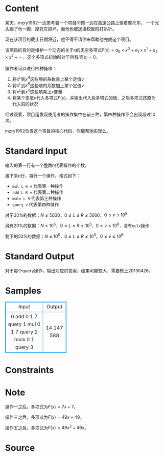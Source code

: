 
# Content

某天，mzry1992一边思考着一个项目问题一边在高速公路上骑着摩托车。
一个光头踢了他一脚，摩托车损坏，而他也被送进校医院打吊针。

现在该项目的截止日期将近，他不得不请你来帮助他完成这个项目。

该项目的目的是维护一个动态的关于$x$的无穷多项式$F(x)=a_0\times x^{0}+a_1\times x^{1}+a_2\times x^{2}+\cdots$，这个多项式初始时对于所有$i$有$a_i=0$。

操作者可以进行四种操作：
1. 将$x^L$到$x^R$这些项的系数乘上某个定值$v$
2. 将$x^L$到$x^R$这些项的系数加上某个定值$v$
3. 将$x^L$到$x^R$这些项乘上$x$变量
4. 将某个定值$v$代入多项式$F(x)$，并输出代入后多项式的值，之后多项式还原为代入前的状况

经过观察，项目组发现使用者的操作集中在前三种，第四种操作不会出现超过$10$次。

mzry1992负责这个项目的核心代码，你能帮他实现么。

# Standard Input

输入的第一行有一个整数$n$代表操作的个数。

接下来$n$行，每行一个操作，格式如下：
* `mul L R v` 代表第一种操作
* `add L R v` 代表第二种操作
* `mulx L R` 代表第三种操作
* `query v` 代表第四种操作

对于$30\%$的数据：$N\leq 5000$，$0\leq L\leq R\leq 5000$，$0\leq v\leq 10^9$

另有$20\%$的数据：$N\leq 10^5$，$0\leq L\leq R\leq 10^5$，$0\leq v\leq 10^9$，没有`mulx`操作

剩下的$50\%$的数据：$N\leq 10^5$，$0\leq L\leq R\leq 10^5$，$0\leq v\leq 10^9$

# Standard Output

对于每个query操作，输出对应的答案，结果可能较大，需要模上$20130426$。

# Samples

<style>
        table,table tr th, table tr td { border:1px solid #0094ff; }
        table { width: 200px; min-height: 25px; line-height: 25px; text-align: center; border-collapse: collapse;}   
    </style>
<table>
	<tr>
		<td>Input</td>
		<td>Output</td>
	</tr>
<tr><td>6
add 0 1 7
query 1
mul 0 1 7
query 2
mulx 0 1
query 3</td><td>14
147
588</td></tr></table>


# Constraints



# Note

操作一之后，多项式为$F(x)=7x+7$。

操作三之后，多项式为$F(x)=49x+49$。

操作五之后，多项式为$F(x)=49x^2+49x$。

# Source


